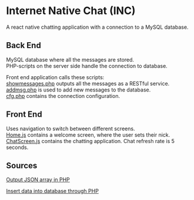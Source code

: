 
# Internet Native Chat (INC)

A react native chatting application with a connection to a MySQL database.

## Back End

MySQL database where all the messages are stored.    
PHP-scripts on the server side handle the connection to database.

Front end application calls these scripts:    
[showmessages.php](https://github.com/matiasraisanen/Internet-Native-Chat/blob/master/php_scripts/showmessages.php) outputs all the messages as a RESTful service.    
[addmsg.php](https://github.com/matiasraisanen/Internet-Native-Chat/blob/master/php_scripts/addmsg.php) is used to add new messages to the database.    
[cfg.php](https://github.com/matiasraisanen/Internet-Native-Chat/blob/master/php_scripts/cfg.php) contains the connection configuration.



## Front End

Uses navigation to switch between different screens.    
[Home.js](https://github.com/matiasraisanen/Internet-Native-Chat/blob/master/Home.js) contains a welcome screen, where the user sets their nick.    
[ChatScreen.js](https://github.com/matiasraisanen/Internet-Native-Chat/blob/master/ChatScreen.js) contains the chatting application. Chat refresh rate is 5 seconds.


## Sources
[Output JSON array in PHP](https://stackoverflow.com/questions/8706008/output-json-array-in-php)

[Insert data into database through PHP](https://tutorialscapital.com/insert-data-into-database-through-php-mysql-react-native-android-ios-tutorial/)
